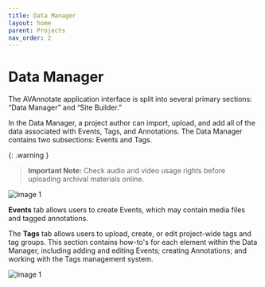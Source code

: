 ```yaml
---
title: Data Manager
layout: home
parent: Projects
nav_order: 2
---
```

# Data Manager
The AVAnnotate application interface is split into several primary sections: “Data Manager” and “Site Builder.” 

In the Data Manager, a project author can import, upload, and add all of the data associated with Events, Tags, and Annotations. The Data Manager contains two subsections: Events and Tags. 

{: .warning }
> **Important Note:** Check audio and video usage rights before uploading archival materials online. 

![Image 1](../../assets/datamanager.png)

**Events** tab allows users to create Events, which may contain media files and tagged annotations.

The **Tags** tab allows users to upload, create, or edit project-wide tags and tag groups. This section contains how-to's for each element within the Data Manager, including adding and editing Events; creating Annotations; and working with the Tags management system. 
<br/>

![Image 1](../../assets/datamanager1.png)



